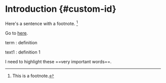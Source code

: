 # Introduction {#custom-id}

Here's a sentence with a footnote. [^1]

Go to [here](custom-id).

term : definition

text1
: definition 1

I need to highlight these ==very important words==.

[^1]: This is a footnote.
